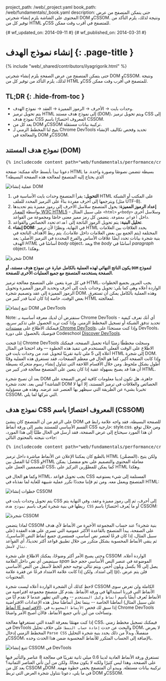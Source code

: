 project_path: /web/_project.yaml
book_path: /web/fundamentals/_book.yaml
description: حتى يتمكن المتصفح من عرض المحتوى على الشاشة يلزم إنشاء شجرتي DOM وCSSOM. ونتيجة لذلك، يلزم التأكد من توفير كل من HTML وCSS للمتصفح في أقرب وقت ممكن.

{# wf_updated_on: 2014-09-11 #}
{# wf_published_on: 2014-03-31 #}

# إنشاء نموذج الهدف {: .page-title }

{% include "web/_shared/contributors/ilyagrigorik.html" %}

حتى يتمكن المتصفح من عرض الصفحة يلزم إنشاء شجرتي DOM وCSSOM. ونتيجة لذلك، يلزم التأكد من توفير كل من HTML وCSS للمتصفح في أقرب وقت ممكن.



## TL;DR {: .hide-from-toc }
- وحدات بايت → الأحرف → الرموز المميزة → العقد → نموذج الهدف.
- يتم تحويل ترميز HTML إلى نموذج هدف مستند (DOM)، ويتم تحويل ترميز CSS إلى نموذج هدف CSS المعروف اختصارًا باسم CSSOM.
- يعد كل من DOM وCSSOM تركيبة بيانات مستقلة.
- يتيح لنا المخطط الزمني لـ Chrome DevTools تحديد وفحص تكاليف الإنشاء والمعالجة في DOM وCSSOM.


## نموذج هدف المستند (DOM)

<pre class="prettyprint">
{% includecode content_path="web/fundamentals/performance/critical-rendering-path/_code/basic_dom.html" region_tag="full" adjust_indentation="auto" %}
</pre>

دعونا نبدأ بأبسط حالة ممكنة: صفحة HTML بسيطة تتضمن نصوصًا وصورة واحدة. ما الذي يحتاج إليه المتصفح لمعالجة هذه الصفحة البسيطة؟

<img src="images/full-process.png" alt="عملية إنشاء DOM">

1. **التحويل:** يقرأ المتصفح وحدات بايت الأساسية في HTML على المكتب أو الشبكة ويترجمها إلى أحرف مفردة بناءً على الترميز المحدد للملف (مثل UTF-8).
1. **إعداد الرموز المميزة:** يحول المتصفح سلاسل الأحرف إلى رموز مميزة يتم تحديدها بواسطة [المعيار W3C HTML5](http://www.w3.org/TR/html5/) - على سبيل المثال `<html>` و`<body>` وسلاسل أخرى داخل `أقواس معقوقة`. يتضمن كل رمز مميز معنى خاصًا ومجموعة من القواعد.
1. **تحليل البنية:** يتم تحويل الرموز الناتجة إلى `أهداف` تحدد الخصائص والقواعد.
1. **إنشاء DOM:** في النهاية، ونظرًا لأن ترميز HTML يحدد العلاقات بين العلامات المختلفة (يتم الجمع بين بعض العلامات داخل علامات)، يتم ربط الأهداف الناتجة في بنية شجرة بيانات تحدد أيضًا علاقات الأساس والفرع المحددة في الترميز الأصلي: يعد الهدف _HTML_ أساسًا في _body_ object، ويعد the _body_ أساسًا في _paragraph_ object، وهكذا.

<img src="images/dom-tree.png" class="center" alt="شجرة DOM">

**يكون الناتج النهائي لهذه العملية بالكامل عبارة عن نموذج هدف مستند، أو `DOM` لنموذج الصفحة يستخدمه المتصفح مع جميع العمليات الأخرى للصفحة.**

في كل مرة يتعين على المتصفح معالجة ترميز HTML، يجب المرور بجميع الخطوات الواردة أعلاه وهي كما يلي: تحويل وحدات بايت إلى أحرف وتحديد الرموز المميزة وتحويل الرموز المميزة إلى عقد وتصميم شجرة DOM. وهذه العملية بالكامل يمكن أن تستغرق بعض الوقت، خاصة إذا كان لدينا قدر كبير من HTML لمعالجته.

<img src="images/dom-timeline.png" class="center" alt="تتبع إنشاء DOM في DevTools">

Note: سنفترض أن لديك معرفة أساسية بـ Chrome DevTools - أي أنك تعرف كيفية تحديد تدفق الشبكة أو تسجيل المخطط الزمني. وإذا كنت تريد الحصول على تذكير سريع، فيمكنك الاطلاع على <a href="https://developer.chrome.com/devtools">مستندات Chrome DevTools</a>، وإذا كنت مستجدًا على DevTools، فنوصيك بالحصول على دورة Codeschool <a href="http://discover-devtools.codeschool.com/">Discover DevTools</a>.

إذا فتحت Chrome DevTools وسجلت مخططًا زمنيًا أثناء تحميل الصفحة، فيمكنك الاطلاع على الوقت الفعلي المستخدم في تنفيذ هذه الخطوة &mdash; وقد احتجنا في المثال أعلاه إلى 5 ملي ثانية تقريبًا لتحويل عدد من وحدات بايت في HTML إلى شجرة DOM. وإذا كانت الصفحة أكبر، كما هو الحال في معظم الصفحات، فقد تستغرق هذه العملية وقتًا أطول بشكل ملحوظ. ومن خلال الأقسام اللاحقة التي تتناول إنشاء رسوم متحركة بسيطة أن هذا قد يصبح بسهولة عقبة إذا كان يتعين على المتصفح معالجة قدر كبير من HTML.

بعد أن تصبح شجرة DOM جاهزة، هل تكون لدينا معلومات كافية لعرض الصفحة على الشاشة؟ ليس بعد. تحدد شجرة DOM الخصائص والعلاقات في ترميز المستند، إلا أنها لا تخبرنا بشيء عن الطريقة التي سيظهر بها العنصر عند عرضه. وهذه هي مسؤولية CSSOM، التي نتركها لما يلي.

## نموذج هدف CSS المعروف اختصارًا باسم (CSSOM)

على الرغم من أن المتصفح كان ينشئ DOM للصفحة البسيطة، فقد واجه علامة رابط في القسم الأساسي للمستند يشير إلى ورقة أنماط CSS خارجية: style.css. ومن خلال توقع أن هذا المورد سيحتاج إلى عرض الصفحة، فقد أرسل في الحال طلبًا إلى هذا المورد، جاءت نتيجته بالمحتوى التالي:

<pre class="prettyprint">
{% includecode content_path="web/fundamentals/performance/critical-rendering-path/_code/style.css" region_tag="full" adjust_indentation="auto" %}
</pre>

بالطبع كان يمكننا الإعلان عن الأنماط مباشرة داخل ترميز HTML (المضمَّن)، ولكن يتيح لنا الفصل بين CSS وHTML معاملة المحتوى والتصميم على نحو منفصل: يمكن للمصممين العمل على CSS، كما يمكن للمطوِّرين التركيز على HTML وهكذا.

وكما هو الحال في HTML، يجب تحويل قواعد CSS المستلمة إلى شيء يستوعبه المتصفح ويعمل معه. ومن ثم فإننا مجددًا نكرر عملية شبيهة للغاية لما نفذناه في HTML:

<img src="images/cssom-construction.png" class="center" alt="خطوات إنشاء CSSOM">

يتم تحويل وحدات بايت في CSS إلى أحرف، ثم إلى رموز مميزة وعقد، وفي النهاية يتم ربطها في بنية شجرة تُعرف باسم `نموذج هدف CSS` أو ما يُعرف اختصارًا باسم CSSOM:

<img src="images/cssom-tree.png" class="center" alt="شجرة CSSOM">

لماذا يتضمن CSSOM بنية شجرة؟ عند حساب المجموعة الأخيرة من الأنماط لأي هدف على الصفحة، يبدأ المتصفح بالقاعدة الأكثر عمومية التي تسري على هذه العقدة (على سبيل المثال، إذا كان فرعًا لعنصر نص أساسي، فستسري جميع أنماط النص الأساسي)، ثم ينقي الأنماط المحسوبة بشكل متكرر من خلال تطبيق قواعد أكثر تحديدًا، أي القواعد `تتالٍ لأسفل`.

وحتى يصبح الأمر أكثر وضوحًا، يمكنك الاطلاع على شجرة CSSOM الواردة أعلاه. سيتضمن أي نص داخل العلامة _span_ الموضوعة في عنصر النص الأساسي حجم خط يصل إلى 16 بكسل وبلون أحمر، ويتم تتالي توجيه حجم الخط لأسفل من النص الأساسي إلى امتداد. ولكن إذا كانت علامة الامتداد فرعًا عن فقرة علامة (p)، فلن يتم عرض المحتويات.

لاحظ كذلك أن الشجرة الواردة أعلاه ليست شجرة CSSOM الكاملة ولن تعرض سوى الأنماط التي قررنا استبدالها في ورقة الأنماط. يقدم كل متصفح مجموعة افتراضية من الأنماط تُعرف أيضًا باسم `أنماط وكيل المستخدم` -- وهي التي تظهر عندما لا نقدم أيًا من أنماطنا الخاصة -- بينما تحل أنماطنا محل هذه الإعدادات الافتراضية (على سبيل المثال [أنماط IE الافتراضية](http://www.iecss.com/)). إذا سبق لك فحص `الأنماط المحسوبة` في Chrome DevTools وتساءلت من أين تأتي جميع الأنماط، فالآن أصبح الأمر واضحًا.

إذا كنت مهتمًا بمعرفة المدة التي تستغرقها معالجة CSS، فيمكنك تسجيل مخطط زمني في DevTools والبحث عن حدث `إعادة حساب النمط`: على خلاف تحليل DOM، لا يعرض المخطط الزمني إدخال `Parse CSS` منفصلاً، وبدلاً من ذلك يحدد بنية شجرة التحليل وCSSOM، بالإضافة إلى الحساب المتكرر للأنماط المحسوبة ضمن هذا الحدث وحده.

<img src="images/cssom-timeline.png" class="center" alt="تتبع إنشاء CSSOM في DevTools">

تستغرق ورقة الأنماط العادية لدينا 0.6 ميلي ثانية تقريبًا في معالجة 8 عناصر والتأثير فيها على الصفحة، وهذا ليس كثيرًا ولكنه لا يكون مجانًا. ولكن من أين تأتي العناصر الثمانية؟ يعد كل من CSSOM وDOM تركيبة بيانات مستقلة. ويبدو أن المتصفح يخفي خطوة مهمة. في ما يلي، دعونا نتناول شجرة العرض التي تربط DOM وCSSOM.




